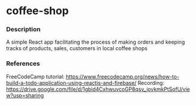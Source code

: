 # coffee-shop

### Description
A simple React app facilitating the process of making orders and keeping tracks of products, sales, customers in local coffee shops

### References
FreeCodeCamp tutorial: https://www.freecodecamp.org/news/how-to-build-a-todo-application-using-reactjs-and-firebase/
Recording: https://drive.google.com/file/d/1gbid4CxhwuvcoGP8qsv_jovkmkPtSofU/view?usp=sharing
